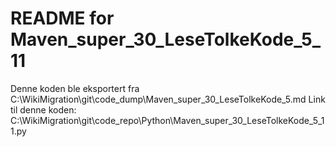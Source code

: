 # README for Maven_super_30_LeseTolkeKode_5_11
Denne koden ble eksportert fra C:\WikiMigration\git\code_dump\Maven_super_30_LeseTolkeKode_5.md
Link til denne koden: C:\WikiMigration\git\code_repo\Python\Maven_super_30_LeseTolkeKode_5_11.py
